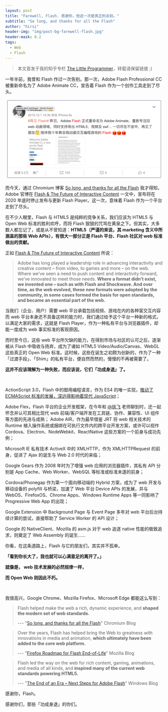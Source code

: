 ```yaml
---
layout: post
title: "Farewell, Flash. 感谢你，但这一次是真正的永别。"
subtitle: "So long, and thanks for all the Flash"
author: "hirsi"
header-img: "img/post-bg-farewell-flash.jpg"
header-mask: 0.2
tags:
  - Web
  - Flash
---
```


> 本文首发于我的知乎专栏 [The Little Programmer](https://zhuanlan.zhihu.com/p/28109200)，转载请保留链接 ;)

一年半前，我曾和 Flash 作过一次告别。那一次，Adobe Flash Professional CC 被重新命名为了 Adobe Animate CC，宣告着 Flash 作为一个创作工具走到了尽头。


![](/img/in-post/post-f-f-weibo.png)

  

而今天，通过 Chromium 博客 [So long, and thanks for all the Flash](https://blog.chromium.org/2017/07/so-long-and-thanks-for-all-flash.html) 我才得知，Adobe 官博在 [Flash & The Future of Interactive Content](https://blogs.adobe.com/conversations/2017/07/adobe-flash-update.html) 一文中，宣布将在 2020 年底时停止发布与更新 Flash Player。这一次，意味着 Flash 作为一个平台走到了尽头。

  

在不少人眼里，Flash 与 HTML5 是纯粹的竞争关系，我们应该为 HTML5 与 Open Web 标准的胜利欢呼，而将 Flash 狠狠的咒骂在黄泉之下。但其实，大多数人都忘记了，或是从不曾知道：**HTML5（严谨的来说，其 marketing 含义中所涵盖的那些 Web APIs），有很大一部分正是 Flash 平台、Flash 社区对 web 标准做出的贡献。**

正如 [Flash & The Future of Interactive Content](https://blogs.adobe.com/conversations/2017/07/adobe-flash-update.html) 所说：

> Adobe has long played a leadership role in advancing interactivity and creative content – from video, to games and more – on the web. Where we’ve seen a need to push content and interactivity forward, we’ve innovated to meet those needs. **Where a format didn’t exist, we invented one – such as with Flash and Shockwave. And over time, as the web evolved, these new formats were adopted by the community, in some cases formed the basis for open standards, and became an essential part of the web.**

当我们（企业、用户）需要 web 平台承载包括视频、游戏在内的各种富交互内容而 web 平台本身还不具备这样的能力时，我们通过给予这个平台一种新的格式，以满足大家的需求，这就是 Flash Player，作为一种私有平台与浏览器插件，却能一度成为 web 事实标准的客观原因。

而时至今日，这些 web 平台所欠缺的能力，在得到市场与社区的认可之后，逐渐被从 Flash 中吸收与扬弃，成为了诸如 HTML5 Video/Audio/Canvas、WebGL 这些真正的 Open Web 标准。这时候，这些在诞生之初颇为创新的，作为了一种「过渡手段」、「Shim」的私有平台，便自然而然的，慢慢的不再被需要了。

**这并不应该理解为一种失败，而应该说，它们「功成身退」了。**

<br/>

ActionScript 3.0，Flash 中的御用编程语言，作为 ES4 的唯一实现，[推动了 ECMAScript 标准的发展，深远得影响着现代 JavaScript](https://www.zhihu.com/question/49170215/answer/114640341)；

Adobe Flex，Flash 平台的企业开发框架，在今年和 [@徐飞](https://www.zhihu.com/people/sharpmaster) 老师聊到时，还一起怀念并认可其相比现代 web 前端/客户端开发在工具链、协作、兼容性、UI 组件等方面的先进与成熟；
Adobe AIR，作为最早借鉴 JRT 将 web 相关技术的 Runtime 植入操作系统或捆绑在可执行文件内的跨平台开发方案，或许可以视作 Cordova、Electron、NodeWebkit、ReactNative 这些方案的一个前身与成功先例；

Microsoft IE 私有技术 ActiveX 中的 XMLHTTP，作为 XMLHTTPRequest 的前身，促进了 Ajax 的诞生与 Web 2.0 时代的来临；

Google Gears 作为 2008 年时为了增强 web 应用的浏览器插件，其私有 API 分别是 App Cache、Web Worker、WebSQL 等标准或标准未遂的前身；

Cordova/Phonegap 作为第一个面向移动端的 Hybrid 方案，成为了 web 开发与移动设备的 polyfill 与桥梁，加速了 Web 平台 Device APIs 的发展，并与 WebOS、FirefoxOS、Chrome Apps、Windows Runtime Apps 等一同影响了 Progressive Web App 的出现；

Google Extension 中 Background Page 与 Event Page 多年对 web 平台后台持续计算的尝试，直接帮助了 Service Worker 的 API 设计；

Google 的 NativeClient、Mozilla 的 asm.js 对于 web 追逐 native 性能的极致追求，则奠定了 Web Assembly 的诞生……

你看，在这条道路上，Flash 与它的朋友们，其实并不孤单。

**「看到你长大了，我也就可以心满意足的离开了。」**

**就像是， web 技术发展的必然规律一样，**

**而 Open Web 则因此不朽。**

<br/>

我很高兴，Google Chrome、Mozilla Firefox、Microsoft Edge 都能这么写到：

> Flash helped make the web a rich, dynamic experience, and **shaped the modern set of web standards.**  
>   
> --- "[So long, and thanks for all the Flash](https://blog.chromium.org/2017/07/so-long-and-thanks-for-all-flash.html)" Chromium Blog

  

> Over the years, Flash has helped bring the Web to greatness with innovations in media and animation, **which ultimately have been added to the core web platform.**  
>   
> --- "[Firefox Roadmap for Flash End-of-Life](https://blog.mozilla.org/futurereleases/2017/07/25/firefox-roadmap-flash-end-life/)" Mozilla Blog

  

> Flash led the way on the web for rich content, gaming, animations, and media of all kinds, and **inspired many of the current web standards powering HTML5.**  
>   
> --- "[The End of an Era – Next Steps for Adobe Flash](https://blogs.windows.com/msedgedev/2017/07/25/flash-on-windows-timeline/)" Windows Blog

  

感谢你，Flash。

感谢你们，那些「功成身退」的你们。